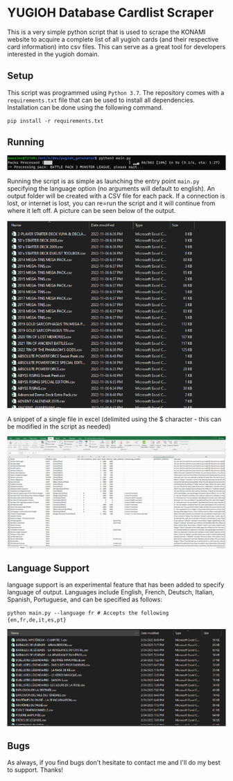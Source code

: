 # YUGIOH Database Cardlist Scraper
This is a very simple python script that is used to scrape the KONAMI website to acquire a complete list of all yugioh cards (and their respective card information) into csv files. This can serve as a great tool for developers interested in the yugioh domain.

## Setup

This script was programmed using `Python 3.7`. The repository comes with a `requirements.txt` file that can be used to install all dependencies. Installation can be done using the following command.

```
pip install -r requirements.txt
```

## Running

![](./img/progress_bar.PNG)

Running the script is as simple as launching the entry point `main.py` specifying the language option (no arguments will default to english). An output folder will be created with a CSV file for each pack. If a connection is lost, or internet is lost, you can re=run the script and it will continue from where it left off. A picture can be seen below of the output.

![](./img/csv_files.PNG)

A snippet of a single file in excel (delimited using the $ character - this can be modified in the script as needed)

![](./img/excel_output.PNG)

## Language Support
language support is an experimental feature that has been added to specify language of output. Languages include English, French, Deutsch, Italian, Spanish, Portuguese, and can be specified as follows:

```
python main.py --language fr # Accepts the following {en,fr,de,it,es,pt}
```
![](./img/csv_files_fr.PNG)

## Bugs
As always, if you find bugs don't hesitate to contact me and I'll do my best to support. Thanks!